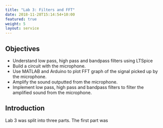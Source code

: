 ```yaml
---
title: "Lab 3: Filters and FFT"
date: 2018-11-28T15:14:54+10:00
featured: true
weight: 5
layout: service
---
```


## Objectives

* Understand low pass, high pass and bandpass filters using LTSpice
* Build a circuit with the microphone.
* Use MATLAB and Arduino to plot FFT graph of the signal picked up by the microphone.
* Amplify the sound outputted from the microphone.
* Implement low pass, high pass and bandpass filters to filter the amplified sound from the microphone.

## Introduction

Lab 3 was split into three parts. The first part was 